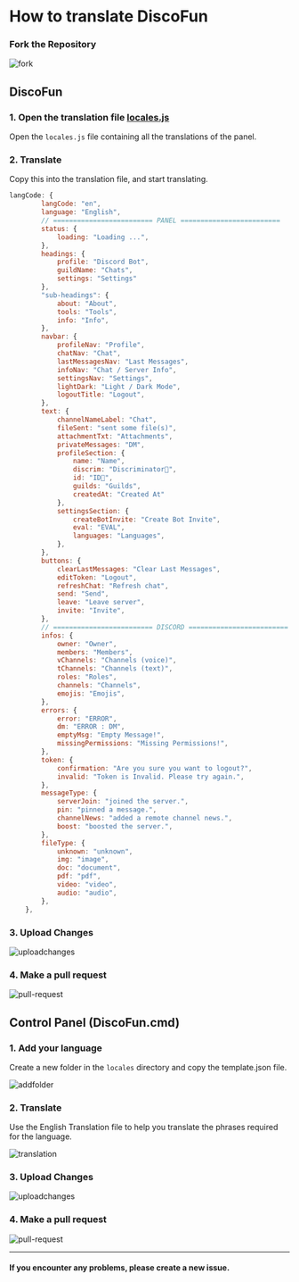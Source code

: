 # How to translate DiscoFun

### Fork the Repository

![fork](../assets/images/contribution/fork.png)

## DiscoFun

### 1. Open the translation file [locales.js](https://github.com/OverjoyedToast/DiscoFun/blob/master/assets/js/locales.js)
Open the `locales.js` file containing all the translations of the panel.

### 2. Translate
Copy this into the translation file, and start translating.

```js
langCode: {
		langCode: "en",
		language: "English",
		// ========================= PANEL =========================
		status: {
			loading: "Loading ...",
		},
		headings: {
			profile: "Discord Bot",
			guildName: "Chats",
			settings: "Settings"
		},
		"sub-headings": {
			about: "About",
			tools: "Tools",
			info: "Info",
		},
		navbar: {
			profileNav: "Profile",
			chatNav: "Chat",
			lastMessagesNav: "Last Messages",
			infoNav: "Chat / Server Info",
			settingsNav: "Settings",
			lightDark: "Light / Dark Mode",
			logoutTitle: "Logout",
		},
		text: {
			channelNameLabel: "Chat",
			fileSent: "sent some file(s)",
			attachmentTxt: "Attachments",
			privateMessages: "DM",
			profileSection: {
				name: "Name",
				discrim: "Discriminator🔢",
				id: "ID🪪",
				guilds: "Guilds",
				createdAt: "Created At"
			},
			settingsSection: {
				createBotInvite: "Create Bot Invite",
				eval: "EVAL",
				languages: "Languages",
			},
		},
		buttons: {
			clearLastMessages: "Clear Last Messages",
			editToken: "Logout",
			refreshChat: "Refresh chat",
			send: "Send",
			leave: "Leave server",
			invite: "Invite",
		},
		// ========================= DISCORD =========================
		infos: {
			owner: "Owner",
			members: "Members",
			vChannels: "Channels (voice)",
			tChannels: "Channels (text)",
			roles: "Roles",
			channels: "Channels",
			emojis: "Emojis",
		},
		errors: {
			error: "ERROR",
			dm: "ERROR : DM",
			emptyMsg: "Empty Message!",
			missingPermissions: "Missing Permissions!",
		},
		token: {
			confirmation: "Are you sure you want to logout?",
			invalid: "Token is Invalid. Please try again.",
		},
		messageType: {
			serverJoin: "joined the server.",
			pin: "pinned a message.",
			channelNews: "added a remote channel news.",
			boost: "boosted the server.",
		},
		fileType: {
			unknown: "unknown",
			img: "image",
			doc: "document",
			pdf: "pdf",
			video: "video",
			audio: "audio",
		},
	},
```

### 3. Upload Changes

![uploadchanges](../assets/images/contribution/upload.png)

### 4. Make a pull request

![pull-request](../assets/images/contribution/create_pull.png)

## Control Panel (DiscoFun.cmd)

### 1. Add your language
Create a new folder in the `locales` directory and copy the template.json file.

![addfolder](../assets/images/contribution/openlocales.png)

### 2. Translate
Use the English Translation file to help you translate the phrases required for the language.

![translation](../assets/images/contribution/translate.png)

### 3. Upload Changes

![uploadchanges](../assets/images/contribution/upload.png)

### 4. Make a pull request

![pull-request](../assets/images/contribution/create_pull.png)

***

#### If you encounter any problems, please create a new issue.
